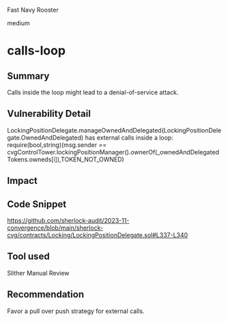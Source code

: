 Fast Navy Rooster

medium

# calls-loop

## Summary
Calls inside the loop might lead to a denial-of-service attack.
## Vulnerability Detail
LockingPositionDelegate.manageOwnedAndDelegated(LockingPositionDelegate.OwnedAndDelegated) has external calls inside a loop: require(bool,string)(msg.sender == cvgControlTower.lockingPositionManager().ownerOf(_ownedAndDelegatedTokens.owneds[i]),TOKEN_NOT_OWNED)
## Impact

## Code Snippet
https://github.com/sherlock-audit/2023-11-convergence/blob/main/sherlock-cvg/contracts/Locking/LockingPositionDelegate.sol#L337-L340
## Tool used
Slither
Manual Review

## Recommendation
Favor a pull over push strategy for external calls.